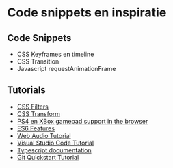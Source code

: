 # Code snippets en inspiratie

## Code Snippets
- CSS Keyframes en timeline
- CSS Transition
- Javascript requestAnimationFrame

## Tutorials
- [CSS Filters](https://css-tricks.com/almanac/properties/f/filter/)
- [CSS Transform](https://css-tricks.com/almanac/properties/t/transform/)
- [PS4 en XBox gamepad support in the browser](https://developer.mozilla.org/en-US/docs/Web/API/Gamepad_API/Using_the_Gamepad_API)
- [ES6 Features](http://es6-features.org/)
- [Web Audio Tutorial](http://www.html5rocks.com/en/tutorials/webaudio/intro/)
- [Visual Studio Code Tutorial](https://app.pluralsight.com/library/courses/visual-studio-code/table-of-contents)
- [Typescript documentation](https://www.typescriptlang.org/docs/tutorial.html)
- [Git Quickstart Tutorial](https://try.github.io/levels/1/challenges/1)
